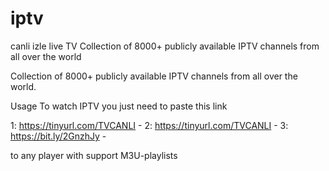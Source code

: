 # iptv
canli izle live TV Collection of 8000+ publicly available IPTV channels from all over the world

Collection of 8000+ publicly available IPTV channels from all over the world.

Usage To watch IPTV you just need to paste this link

1: https://tinyurl.com/TVCANLI - 2: https://tinyurl.com/TVCANLI - 3: https://bit.ly/2GnzhJy -

to any player with support M3U-playlists
